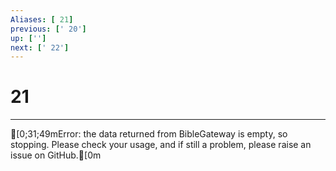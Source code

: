 ```yaml
---
Aliases: [ 21]
previous: [' 20']
up: ['']
next: [' 22']
---
```

# 21

***
[0;31;49mError: the data returned from BibleGateway is empty, so stopping. Please check your usage, and if still a problem, please raise an issue on GitHub.[0m
